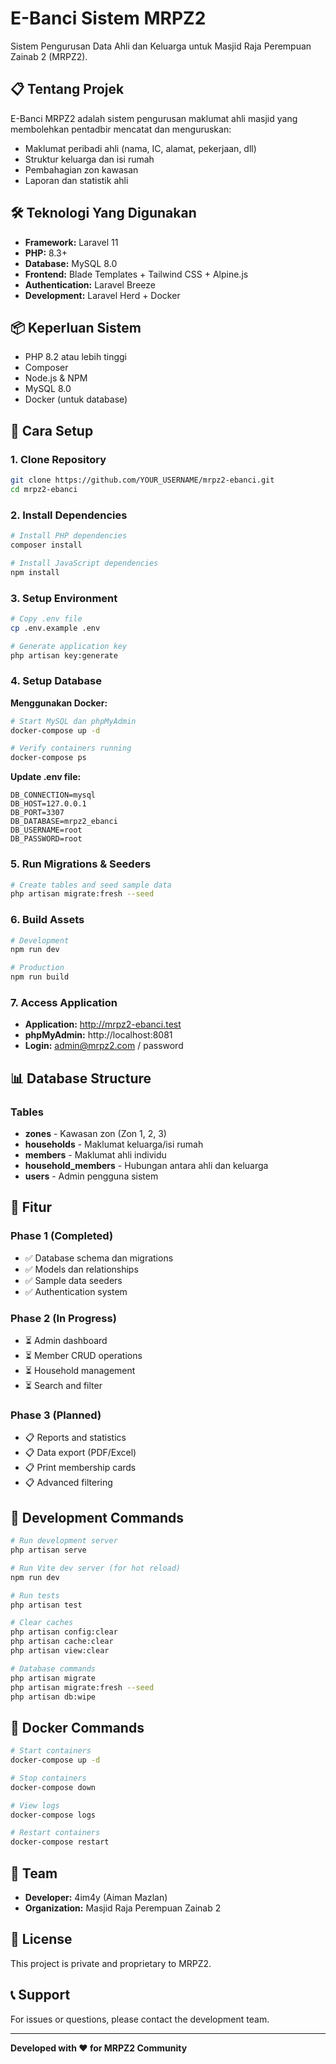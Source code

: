 # E-Banci Sistem MRPZ2

Sistem Pengurusan Data Ahli dan Keluarga untuk Masjid Raja Perempuan Zainab 2 (MRPZ2).

## 📋 Tentang Projek

E-Banci MRPZ2 adalah sistem pengurusan maklumat ahli masjid yang membolehkan pentadbir mencatat dan menguruskan:
- Maklumat peribadi ahli (nama, IC, alamat, pekerjaan, dll)
- Struktur keluarga dan isi rumah
- Pembahagian zon kawasan
- Laporan dan statistik ahli

## 🛠️ Teknologi Yang Digunakan

- **Framework:** Laravel 11
- **PHP:** 8.3+
- **Database:** MySQL 8.0
- **Frontend:** Blade Templates + Tailwind CSS + Alpine.js
- **Authentication:** Laravel Breeze
- **Development:** Laravel Herd + Docker

## 📦 Keperluan Sistem

- PHP 8.2 atau lebih tinggi
- Composer
- Node.js & NPM
- MySQL 8.0
- Docker (untuk database)

## 🚀 Cara Setup

### 1. Clone Repository

```bash
git clone https://github.com/YOUR_USERNAME/mrpz2-ebanci.git
cd mrpz2-ebanci
```

### 2. Install Dependencies

```bash
# Install PHP dependencies
composer install

# Install JavaScript dependencies
npm install
```

### 3. Setup Environment

```bash
# Copy .env file
cp .env.example .env

# Generate application key
php artisan key:generate
```

### 4. Setup Database

**Menggunakan Docker:**

```bash
# Start MySQL dan phpMyAdmin
docker-compose up -d

# Verify containers running
docker-compose ps
```

**Update .env file:**

```env
DB_CONNECTION=mysql
DB_HOST=127.0.0.1
DB_PORT=3307
DB_DATABASE=mrpz2_ebanci
DB_USERNAME=root
DB_PASSWORD=root
```

### 5. Run Migrations & Seeders

```bash
# Create tables and seed sample data
php artisan migrate:fresh --seed
```

### 6. Build Assets

```bash
# Development
npm run dev

# Production
npm run build
```

### 7. Access Application

- **Application:** http://mrpz2-ebanci.test
- **phpMyAdmin:** http://localhost:8081
- **Login:** admin@mrpz2.com / password

## 📊 Database Structure

### Tables

- **zones** - Kawasan zon (Zon 1, 2, 3)
- **households** - Maklumat keluarga/isi rumah
- **members** - Maklumat ahli individu
- **household_members** - Hubungan antara ahli dan keluarga
- **users** - Admin pengguna sistem

## 🎯 Fitur

### Phase 1 (Completed)
- ✅ Database schema dan migrations
- ✅ Models dan relationships
- ✅ Sample data seeders
- ✅ Authentication system

### Phase 2 (In Progress)
- ⏳ Admin dashboard
- ⏳ Member CRUD operations
- ⏳ Household management
- ⏳ Search and filter

### Phase 3 (Planned)
- 📋 Reports and statistics
- 📋 Data export (PDF/Excel)
- 📋 Print membership cards
- 📋 Advanced filtering

## 🔧 Development Commands

```bash
# Run development server
php artisan serve

# Run Vite dev server (for hot reload)
npm run dev

# Run tests
php artisan test

# Clear caches
php artisan config:clear
php artisan cache:clear
php artisan view:clear

# Database commands
php artisan migrate
php artisan migrate:fresh --seed
php artisan db:wipe
```

## 🐳 Docker Commands

```bash
# Start containers
docker-compose up -d

# Stop containers
docker-compose down

# View logs
docker-compose logs

# Restart containers
docker-compose restart
```

## 👥 Team

- **Developer:** 4im4y (Aiman Mazlan)
- **Organization:** Masjid Raja Perempuan Zainab 2

## 📝 License

This project is private and proprietary to MRPZ2.

## 📞 Support

For issues or questions, please contact the development team.

---

**Developed with ❤️ for MRPZ2 Community**